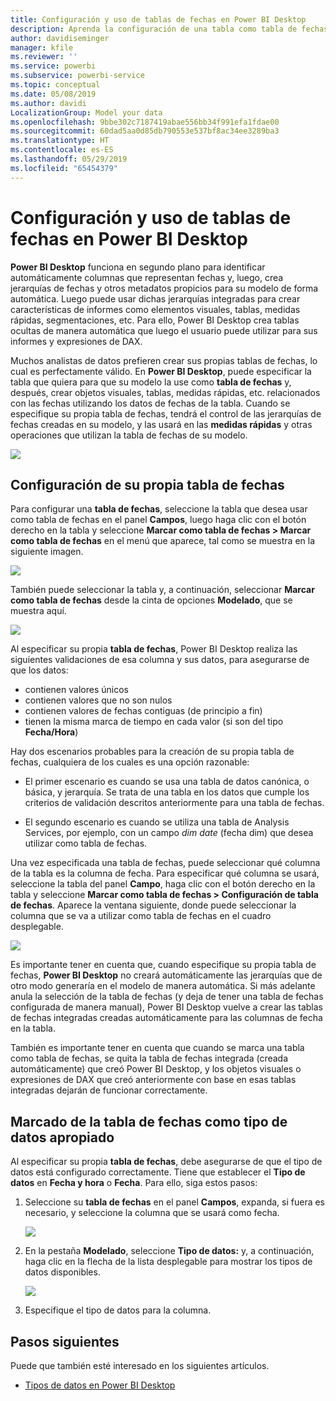 ```yaml
---
title: Configuración y uso de tablas de fechas en Power BI Desktop
description: Aprenda la configuración de una tabla como tabla de fechas, y su significado, en Power BI Desktop.
author: davidiseminger
manager: kfile
ms.reviewer: ''
ms.service: powerbi
ms.subservice: powerbi-service
ms.topic: conceptual
ms.date: 05/08/2019
ms.author: davidi
LocalizationGroup: Model your data
ms.openlocfilehash: 9bbe302c7187419abae556bb34f991efa1fdae00
ms.sourcegitcommit: 60dad5aa0d85db790553e537bf8ac34ee3289ba3
ms.translationtype: HT
ms.contentlocale: es-ES
ms.lasthandoff: 05/29/2019
ms.locfileid: "65454379"
---
```

# <a name="set-and-use-date-tables-in-power-bi-desktop"></a>Configuración y uso de tablas de fechas en Power BI Desktop

**Power BI Desktop** funciona en segundo plano para identificar automáticamente columnas que representan fechas y, luego, crea jerarquías de fechas y otros metadatos propicios para su modelo de forma automática. Luego puede usar dichas jerarquías integradas para crear características de informes como elementos visuales, tablas, medidas rápidas, segmentaciones, etc. Para ello, Power BI Desktop crea tablas ocultas de manera automática que luego el usuario puede utilizar para sus informes y expresiones de DAX.

Muchos analistas de datos prefieren crear sus propias tablas de fechas, lo cual es perfectamente válido. En **Power BI Desktop**, puede especificar la tabla que quiera para que su modelo la use como **tabla de fechas** y, después, crear objetos visuales, tablas, medidas rápidas, etc. relacionados con las fechas utilizando los datos de fechas de la tabla. Cuando se especifique su propia tabla de fechas, tendrá el control de las jerarquías de fechas creadas en su modelo, y las usará en las **medidas rápidas** y otras operaciones que utilizan la tabla de fechas de su modelo. 

![](media/desktop-date-tables/date-tables_01.png)

## <a name="setting-your-own-date-table"></a>Configuración de su propia tabla de fechas

Para configurar una **tabla de fechas**, seleccione la tabla que desea usar como tabla de fechas en el panel **Campos**, luego haga clic con el botón derecho en la tabla y seleccione **Marcar como tabla de fechas > Marcar como tabla de fechas** en el menú que aparece, tal como se muestra en la siguiente imagen.

![](media/desktop-date-tables/date-tables_02.png)

También puede seleccionar la tabla y, a continuación, seleccionar **Marcar como tabla de fechas** desde la cinta de opciones **Modelado**, que se muestra aquí.

![](media/desktop-date-tables/date-tables_02b.png)

Al especificar su propia **tabla de fechas**, Power BI Desktop realiza las siguientes validaciones de esa columna y sus datos, para asegurarse de que los datos:

* contienen valores únicos
* contienen valores que no son nulos
* contienen valores de fechas contiguas (de principio a fin)
* tienen la misma marca de tiempo en cada valor (si son del tipo **Fecha/Hora**)

Hay dos escenarios probables para la creación de su propia tabla de fechas, cualquiera de los cuales es una opción razonable:

* El primer escenario es cuando se usa una tabla de datos canónica, o básica, y jerarquía. Se trata de una tabla en los datos que cumple los criterios de validación descritos anteriormente para una tabla de fechas. 

* El segundo escenario es cuando se utiliza una tabla de Analysis Services, por ejemplo, con un campo *dim date* (fecha dim) que desea utilizar como tabla de fechas. 

Una vez especificada una tabla de fechas, puede seleccionar qué columna de la tabla es la columna de fecha. Para especificar qué columna se usará, seleccione la tabla del panel **Campo**, haga clic con el botón derecho en la tabla y seleccione **Marcar como tabla de fechas > Configuración de tabla de fechas**. Aparece la ventana siguiente, donde puede seleccionar la columna que se va a utilizar como tabla de fechas en el cuadro desplegable.

![](media/desktop-date-tables/date-tables_03.png)

Es importante tener en cuenta que, cuando especifique su propia tabla de fechas, **Power BI Desktop** no creará automáticamente las jerarquías que de otro modo generaría en el modelo de manera automática. Si más adelante anula la selección de la tabla de fechas (y deja de tener una tabla de fechas configurada de manera manual), Power BI Desktop vuelve a crear las tablas de fechas integradas creadas automáticamente para las columnas de fecha en la tabla.

También es importante tener en cuenta que cuando se marca una tabla como tabla de fechas, se quita la tabla de fechas integrada (creada automáticamente) que creó Power BI Desktop, y los objetos visuales o expresiones de DAX que creó anteriormente con base en esas tablas integradas dejarán de funcionar correctamente. 

## <a name="marking-your-date-table-as-the-appropriate-data-type"></a>Marcado de la tabla de fechas como tipo de datos apropiado

Al especificar su propia **tabla de fechas**, debe asegurarse de que el tipo de datos está configurado correctamente. Tiene que establecer el **Tipo de datos** en **Fecha y hora** o **Fecha**. Para ello, siga estos pasos:

1. Seleccione su **tabla de fechas** en el panel **Campos**, expanda, si fuera es necesario, y seleccione la columna que se usará como fecha.
   
    ![](media/desktop-date-tables/date-tables_04.png) 

2. En la pestaña **Modelado**, seleccione **Tipo de datos:** y, a continuación, haga clic en la flecha de la lista desplegable para mostrar los tipos de datos disponibles.

    ![](media/desktop-date-tables/date-tables_05.png)

3. Especifique el tipo de datos para la columna. 


## <a name="next-steps"></a>Pasos siguientes

Puede que también esté interesado en los siguientes artículos.

* [Tipos de datos en Power BI Desktop](desktop-data-types.md)

 

